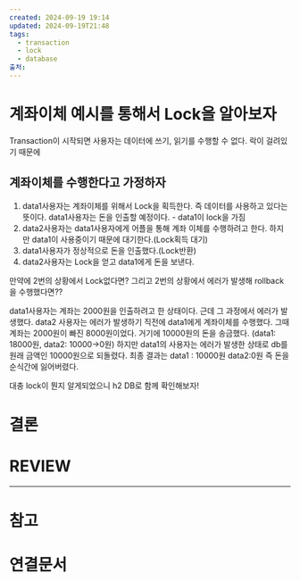 ```yaml
---
created: 2024-09-19 19:14
updated: 2024-09-19T21:48
tags:
  - transaction
  - lock
  - database
출처: 
---
```

# 계좌이체 예시를 통해서 Lock을 알아보자
Transaction이 시작되면 사용자는 데이터에 쓰기, 읽기를 수행할 수 없다.
락이 걸려있기 때문에

## 계좌이체를 수행한다고 가정하자
1. data1사용자는 계좌이체를 위해서 Lock을 획득한다. 즉 데이터를 사용하고 있다는 뜻이다.  data1사용자는 돈을 인출할 예정이다. - data1이 lock을 가짐
2. data2사용자는 data1사용자에게 어플을 통해 계좌 이체를 수행하려고 한다. 하지만 data1이 사용중이기 때문에 대기한다.(Lock획득 대기)
3. data1사용자가 정상적으로 돈을 인출했다.(Lock반환)
4. data2사용자는 Lock을 얻고 data1에게 돈을 보낸다.

만약에 2번의 상황에서 Lock없다면?
그리고 2번의 상황에서 에러가 발생해 rollback을 수행했다면??

data1사용자는 계좌는 2000원을 인출하려고 한 상태이다. 근데 그 과정에서 에러가 발생했다.
data2 사용자는 에러가 발생하기 직전에 data1에게 계좌이체를 수행했다. 그때 계좌는 2000원이 빠진 8000원이었다. 거기에 10000원의 돈을 송금했다. (data1: 18000원, data2: 10000->0원)
하지만 data1의 사용자는 에러가 발생한 상태로 db를 원래 금액인 10000원으로 되돌렸다. 
최종 결과는 data1 : 10000원 data2:0원
즉 돈을 순식간에 잃어버렸다.

대충 lock이 뭔지 알게되었으니 h2 DB로 함께 확인해보자!








# 결론

# REVIEW


---
# 참고

# 연결문서